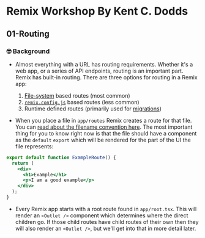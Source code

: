 # Remix Workshop By Kent C. Dodds

## 01-Routing

### 🤓 Background

- Almost everything with a URL has routing requirements. Whether it's a web app, or a series of API endpoints, routing is an important part. Remix has built-in routing. There are three options for routing in a Remix app:
  1. [File-system](https://remix.run/docs/en/main/start/v2#file-system-route-convention) based routes (most common)
  2. [`remix.config.js`](https://remix.run/docs/en/main/guides/migrating-react-router-app#remixconfigjs) based routes (less common)
  3. Runtime defined routes (primarily used for [migrations](https://remix.run/docs/en/main/guides/client-data#migration))



- When you place a file in `app/routes` Remix creates a route for that file. You can [read about the filename convention here](https://remix.run/docs/en/main/file-conventions/remix-config#file-name-conventions). The most important thing for you to know right now is that the file should have a component as the `default` `export` which will be rendered for the part of the UI the file represents:

```jsx
export default function ExampleRoute() {
  return (
    <div>
      <h1>Example</h1>
      <p>I am a good example</p>
    </div>
  );
}
```

- Every Remix app starts with a root route found in `app/root.tsx`. This will render an `<Outlet />` component which determines where the direct children go. If those child routes have child routes of their own then they will also render an `<Outlet />`, but we'll get into that in more detail later.


### 